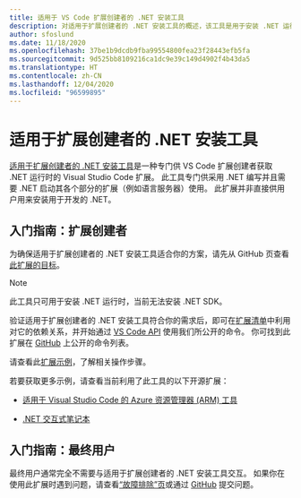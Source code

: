 ```yaml
---
title: 适用于 VS Code 扩展创建者的 .NET 安装工具
description: 对适用于扩展创建者的 .NET 安装工具的概述，该工具是用于安装 .NET 运行时的 Visual Studio Code 扩展。
author: sfoslund
ms.date: 11/18/2020
ms.openlocfilehash: 37be1b9dcdb9fba99554800fea23f28443efb5fa
ms.sourcegitcommit: 9d525bb8109216ca1dc9e39c149d4902f4b43da5
ms.translationtype: HT
ms.contentlocale: zh-CN
ms.lasthandoff: 12/04/2020
ms.locfileid: "96599895"
---
```

# <a name="net-install-tool-for-extension-authors"></a>适用于扩展创建者的 .NET 安装工具

[适用于扩展创建者的 .NET 安装工具](https://github.com/dotnet/vscode-dotnet-runtime)是一种专门供 VS Code 扩展创建者获取 .NET 运行时的 Visual Studio Code 扩展。 此工具专门供采用 .NET 编写并且需要 .NET 启动其各个部分的扩展（例如语言服务器）使用。 此扩展并非直接供用户用来安装用于开发的 .NET。

## <a name="getting-started-extension-authors"></a>入门指南：扩展创建者

为确保适用于扩展创建者的 .NET 安装工具适合你的方案，请先从 GitHub 页查看[此扩展的目标](https://github.com/dotnet/vscode-dotnet-runtime#goals-acquiring-net-core-for-extensions)。

> [!NOTE]
> 此工具只可用于安装 .NET 运行时，当前无法安装 .NET SDK。

验证适用于扩展创建者的 .NET 安装工具符合你的需求后，即可在[扩展清单](https://code.visualstudio.com/api/references/extension-manifest)中利用对它的依赖关系，并开始通过 [VS Code API](https://code.visualstudio.com/api/extension-guides/command#programmatically-executing-a-command) 使用我们所公开的命令。 你可找到此扩展在 [GitHub](https://github.com/dotnet/vscode-dotnet-runtime/blob/master/Documentation/commands.md) 上公开的命令列表。

请查看此[扩展示例](https://github.com/dotnet/vscode-dotnet-runtime/tree/master/sample)，了解相关操作步骤。

若要获取更多示例，请查看当前利用了此工具的以下开源扩展：

- [适用于 Visual Studio Code 的 Azure 资源管理器 (ARM) 工具](https://github.com/microsoft/vscode-azurearmtools)

- [.NET 交互式笔记本](https://github.com/dotnet/interactive/tree/main/src/dotnet-interactive-vscode)

## <a name="getting-started-end-users"></a>入门指南：最终用户

最终用户通常完全不需要与适用于扩展创建者的 .NET 安装工具交互。 如果你在使用此扩展时遇到问题，请查看[“故障排除”页](https://github.com/dotnet/vscode-dotnet-runtime/blob/master/Documentation/troubleshooting.md)或通过 [GitHub](https://github.com/dotnet/vscode-dotnet-runtime/issues) 提交问题。
